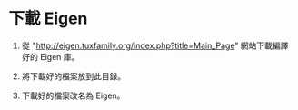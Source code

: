 # 下載 Eigen
1. 從 "http://eigen.tuxfamily.org/index.php?title=Main_Page" 網站下載編譯好的 Eigen 庫。

2. 將下載好的檔案放到此目錄。

3. 下載好的檔案改名為 Eigen。
